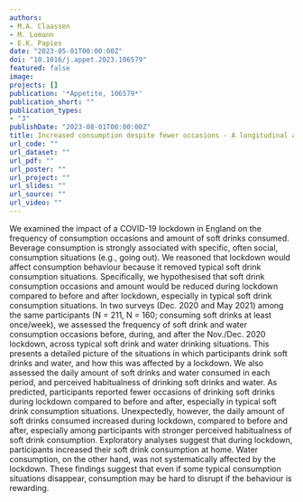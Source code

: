 ```yaml
---
authors:
- M.A. Claassen
- M. Lomann
- E.K. Papies
date: "2023-05-01T00:00:00Z"
doi: "10.1016/j.appet.2023.106579"
featured: false
image:
projects: []
publication: '*Appetite, 106579*'
publication_short: ""
publication_types:
- "3"
publishDate: "2023-08-01T00:00:00Z"
title: Increased consumption despite fewer occasions - A longitudinal analysis of COVID-19 lockdown effects on soft drink consumption in England
url_code: ""
url_dataset: ""
url_pdf: ""
url_poster: ""
url_project: ""
url_slides: ""
url_source: ""
url_video: ""
---
```


We examined the impact of a COVID-19 lockdown in England on the frequency of consumption occasions and amount of soft drinks consumed. Beverage consumption is strongly associated with specific, often social, consumption situations (e.g., going out). We reasoned that lockdown would affect consumption behaviour because it removed typical soft drink consumption situations. Specifically, we hypothesised that soft drink consumption occasions and amount would be reduced during lockdown compared to before and after lockdown, especially in typical soft drink consumption situations. In two surveys (Dec. 2020 and May 2021) among the same participants (N = 211, N = 160; consuming soft drinks at least once/week), we assessed the frequency of soft drink and water consumption occasions before, during, and after the Nov./Dec. 2020 lockdown, across typical soft drink and water drinking situations. This presents a detailed picture of the situations in which participants drink soft drinks and water, and how this was affected by a lockdown. We also assessed the daily amount of soft drinks and water consumed in each period, and perceived habitualness of drinking soft drinks and water. As predicted, participants reported fewer occasions of drinking soft drinks during lockdown compared to before and after, especially in typical soft drink consumption situations. Unexpectedly, however, the daily amount of soft drinks consumed increased during lockdown, compared to before and after, especially among participants with stronger perceived habitualness of soft drink consumption. Exploratory analyses suggest that during lockdown, participants increased their soft drink consumption at home. Water consumption, on the other hand, was not systematically affected by the lockdown. These findings suggest that even if some typical consumption situations disappear, consumption may be hard to disrupt if the behaviour is rewarding.
